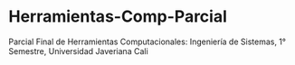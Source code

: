 # Herramientas-Comp-Parcial
Parcial Final de Herramientas Computacionales: Ingeniería de Sistemas, 1° Semestre, Universidad Javeriana Cali
